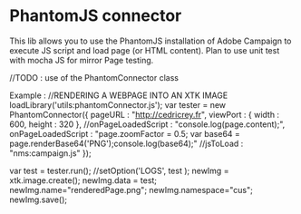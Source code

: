 
# PhantomJS connector
This lib allows you to use the PhantomJS installation of Adobe Campaign to execute JS script and load page (or HTML content).
Plan to use unit test with mocha JS for mirror Page testing.

//TODO : use of the PhantomConnector class

Example :
  //RENDERING A WEBPAGE INTO AN XTK IMAGE
  loadLibrary('utils:phantomConnector.js');
  var tester = new PhantomConnector({
  pageURL : "http://cedricrey.fr",
  viewPort : {
    width : 600,
    height : 320
    },
  //onPageLoadedScript : "console.log(page.content);",
  onPageLoadedScript : "page.zoomFactor = 0.5;  var base64 = page.renderBase64('PNG');console.log(base64);"
  //jsToLoad : "nms:campaign.js"
  });

  var test = tester.run();
  //setOption('LOGS', test );
  newImg = xtk.image.create();
  newImg.data = test;
  newImg.name="renderedPage.png";
  newImg.namespace="cus";
  newImg.save();
